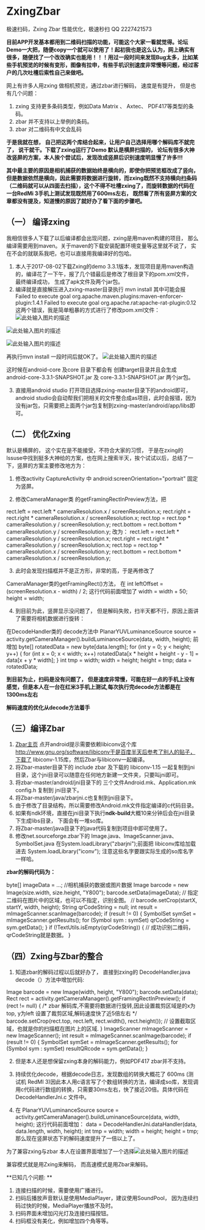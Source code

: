 # ZxingZbar
极速扫码，Zxing Zbar 性能优化，极速秒扫
QQ 2227421573

**目前APP开发基本都用到二维码扫描的功能，可能这个大家一看就觉得。论坛Demo一大把，随便copy一个就可以使用了！起初我也是这么认为，网上确实有很多，随便找了一个改改确实也能用！！！用过一段时间来发现Bug太多，比如某些手机预览的时候有变形，图像有拉申，有些手机识别速度非常慢等问题，经过客户的几次吐槽后索性自己来做吧。**

网上有许多人用zxing 做相机预览，通过zbar进行解码， 速度是有提升， 但是也有几个问题：
 1. zxing 支持更多条码类型，例如Data Matrix 、 Axtec、 PDF417等类型的条码。
 2. zbar 并不支持以上举例的条码。
 3. zbar 对二维码有中文会乱码

    
**于是我就在想， 自己把这两个库结合起来，让用户自己选择用哪个解码库不就完了， 说干就干。下载了zxing运行了Demo 默认是横屏扫描的， 论坛有很多大神改竖屏的方案，本人挨个尝试后，发现改成竖屏后识别速度明显慢了许多!!!**

**其中最主要的原因是相机捕获的数据始终是横向的，即使你把预览框改成了竖向，但是数据依然是横向，因此需要将数据进行旋转，而zxing既然不支持横向扫条码（二维码就可以从四面去扫描），这个不得不吐槽zxing了，而旋转数据的代码在一台RedMi 3手机上测试发现既然用了600ms左右， 既然看了所有竖屏方案的文章都没有提及，知道慢的原因了就好办了看下面的步骤吧。**


## （一） 编译zxing ##
我相信很多人下载了以后编译都会出现问题，zxing是用maven构建的项目， 那么编译需要用到maven。关于maven的下载安装配置环境变量等这里就不说了， 实在不会的就联系我吧，也可以直接用我编译好的包哈。

1. 本人于2017-08-02下载Zxing的demo 3.3.1版本，发现项目是用maven构造的，编译花了一下午，报了几个错最后是修改了根目录下的pom.xml文件， 最终编译成功， 生成了apk文件及两个jar包。
2. 编译就是直接解压进入zxing-master目录执行 mvn install 其中可能会报
Failed to execute goal org.apache.maven.plugins:maven-enforcer-plugin:1.4.1
Failed to execute goal org.apache.rat:apache-rat-plugin:0.12 这两个错误，我是简单粗暴的方式进行了修改pom.xml文件：
![此处输入图片的描述][1]


![此处输入图片的描述][2]


![此处输入图片的描述][3]


再执行mvn install 一段时间后就OK了。
![此处输入图片的描述][4]
  


  这时候在android-core 及core 目录下都会有 创建target目录并且会生成 android-core-3.3.1-SNAPSHOT.jar 及 core-3.3.1-SNAPSHOT.jar 两个jar包。
  

 3. 直接用android studio 打开项目选择zxing-master目录下的android即可，android studio会自动帮我们把相关的文件整合成as项目，此时会报错，因为没有jar包，只需要把上面两个jar包复制到zxing-master/android/app/libs即可。



## （二） 优化Zxing  ##
默认是横屏的， 这个实在是不能接受，不符合大家的习惯， 于是在zxing的lssuse中找到挺多大神给的方案，也在网上搜索半天，挨个试试以后，总结了一下，竖屏的方案主要修改地方为：
1. 修改activity CaptureActivity 中 android:screenOrientation="portrait" 固定为竖屏。


2. 修改CameraManager类 的getFramingRectInPreview方法，把  

> 
rect.left = rect.left * cameraResolution.x / screenResolution.x;
rect.right = rect.right * cameraResolution.x / screenResolution.x;
rect.top = rect.top * cameraResolution.y / screenResolution.y;
rect.bottom = rect.bottom * cameraResolution.y / screenResolution.y;
改为：
rect.left = rect.left * cameraResolution.y / screenResolution.x;
rect.right = rect.right * cameraResolution.y / screenResolution.x;
rect.top = rect.top * cameraResolution.x / screenResolution.y;
rect.bottom = rect.bottom * cameraResolution.x / screenResolution.y;

   

3. 此时会发现扫描框并不是正方形，非常的高，于是再修改了 

CameraManager类的getFramingRect()方法， 在 
int leftOffset = (screenResolution.x - width) / 2;
这行代码前面增加了
width = width + 50;
height = width;

4. 到目前为此，竖屏显示没问题了， 但是解码失败，扫半天都不行，原因上面讲了需要将相机数据进行旋转：

> 
在DecodeHandler类的 decode方法中
PlanarYUVLuminanceSource source = activity.getCameraManager().buildLuminanceSource(data, width, height);
前增加
byte[] rotatedData = new byte[data.length];
for (int y = 0; y < height; y++) {
    for (int x = 0; x < width; x++)
        rotatedData[x * height + height - y - 1] = data[x + y * width];
}
int tmp = width;
width = height;
height = tmp;
data = rotatedData;


**到目前为止，扫码是没有问题了， 但是速度非常慢，可能在好一点的手机上没有感觉，但是本人在一台在红米3手机上测试,每次执行完decode方法都是在1300ms左右**

**解码速度的优化从decode方法着手**
## （三）编译Zbar ##
1. [Zbar主页][5] 点开android提示需要依赖libiconv这个库  http://www.gnu.org/software/libiconv于是百度半天后参考了别人的贴子，下载了 libiconv-1.15库，然后Zbar与libiconv一起编译。
2. 将Zbar-master目录下的 include zbar 及下载的 libiconv-1.15 一起复制到jni目录，这个jni目录可以随意在任何地方新建一文件夹，只要叫jni即可。
3. 将zbar-master/android/jni目录下的 三个文件Android.mk、Application.mk config.h 复制到 jni目录下。
4. 将Zbar-master/java/zbarjni.c也复制到jni目录下。
5. 由于修改了目录结构，所以需要修改Android.mk文件指定编译的c代码目录。
6. 如果有ndk环境，直接在jni目录下执行**ndk-build**大概10来分钟后会在jni目录下生成libs目录， 下面会有一堆so库。
7. 将Zbar-master/java目录下的java代码复制到项目中即可使用了。
8. 修改net.sourceforge.zbar下的 Image.java、ImageScanner.java、SymbolSet.java 在System.loadLibrary("zbarjni");前面把 libiconv库给加载进去 System.loadLibrary("iconv"); 注意这些名字要跟实际生成的so库名字一样哈。


**zbar的解码代码为：**

> 
byte[] imageData = ...; //相机捕获的数据或图片数据
Image barcode = new Image(size.width, size.height, "Y800");
barcode.setData(imageData);
// 指定二维码在图片中的区域，也可以不指定，识别全图。
// barcode.setCrop(startX, startY, width, height);
String qrCodeString = null;
int result = mImageScanner.scanImage(barcode);
if (result != 0) {
    SymbolSet symSet = mImageScanner.getResults();
    for (Symbol sym : symSet)
        qrCodeString = sym.getData();
}
if (!TextUtils.isEmpty(qrCodeString)) {
    // 成功识别二维码，qrCodeString就是数据。
}



## （四）Zxing与Zbar的整合 ##
1. 知道zbar的解码过程以后就好办了， 直接到zxing的 DecodeHandler.java decode（）方法中增加代码:


> 
Image barcode = new Image(width, height, "Y800");
barcode.setData(data);
Rect rect = activity.getCameraManager().getFramingRectInPreview();
if (rect != null) {
                /*
                    zbar 解码库,不需要将数据进行旋转,因此设置裁剪区域是的x为 top, y为left
                    设置了裁剪区域,解码速度快了近5倍左右
                 */
                barcode.setCrop(rect.top, rect.left, rect.width(), rect.height());    // 设置截取区域，也就是你的扫描框在图片上的区域.
}
ImageScanner mImageScanner = new ImageScanner();
int result = mImageScanner.scanImage(barcode);
if (result != 0) {
    SymbolSet symSet = mImageScanner.getResults();
        for (Symbol sym : symSet)
            resultQRcode = sym.getData();
}


2. 但是本人还是想保留zxing本身的解码能力，例如PDF417 zbar并不支持。

3. 持续优化decode，根据decode日志，发现数组的转换大概花了 600ms (测试机 RedMI 3)因此本人用c语言写了个数组转换的方法，编译成so库，发现调用c代码进行数组的转换，只需要30ms左右，快了接近20倍。具体代码在DecodeHandlerJni.c 文件中。
4. 在 PlanarYUVLuminanceSource source = activity.getCameraManager().buildLuminanceSource(data, width, height); 这行代码前面增加：
data = DecodeHandlerJni.dataHandler(data, data.length, width, height);
int tmp = width;
width = height;
height = tmp;
那么现在竖屏状态下的解码速度提升了一倍以上了。

为了兼容zxing与zbar 本人在设置界面增加了一个选择![此处输入图片的描述][6]

兼容模式就是用Zxing来解码， 而高速模式是用Zbar来解码。

**已知几个问题: ** 
1. 连接扫描的时候，需要使用广播进行。
2. 扫码后播放声音默认是使用MediaPlayer，建议使用SoundPool， 因为连续扫码过快的时候，MediaPlayer播放不及时。
3. 扫码界面未增加闪光灯及连接扫描按钮。
4. 扫码框没有美化，例如增加四个角等等。

  [1]: https://raw.githubusercontent.com/XieZhiFa/ZxingZbar/master/images/pom_1.jpg
  [2]: https://raw.githubusercontent.com/XieZhiFa/ZxingZbar/master/images/pom_2.png
  [3]: https://raw.githubusercontent.com/XieZhiFa/ZxingZbar/master/images/pom_3.png
  [4]: https://raw.githubusercontent.com/XieZhiFa/ZxingZbar/master/images/maven_build.png
  [5]: https://github.com/ZBar/ZBar
  [6]: https://raw.githubusercontent.com/XieZhiFa/ZxingZbar/master/images/scan_model.png
